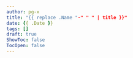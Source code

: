 ```yaml
---
author: pg-x
title: "{{ replace .Name "-" " " | title }}"
date: {{ .Date }}
tags: []
draft: true
ShowToc: false
TocOpen: false
---
```

